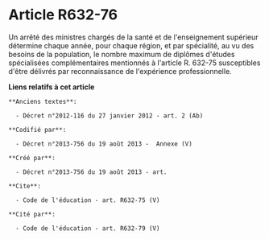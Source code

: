 # Article R632-76

Un arrêté des ministres chargés de la santé et de l'enseignement supérieur détermine chaque année, pour chaque région, et par
spécialité, au vu des besoins de la population, le nombre maximum de diplômes d'études spécialisées complémentaires
mentionnés à l'article R. 632-75 susceptibles d'être délivrés par reconnaissance de l'expérience professionnelle.

**Liens relatifs à cet article**

	**Anciens textes**:

	  - Décret n°2012-116 du 27 janvier 2012 - art. 2 (Ab)

	**Codifié par**:

	  - Décret n°2013-756 du 19 août 2013 -  Annexe (V)

	**Créé par**:

	  - Décret n°2013-756 du 19 août 2013 - art.

	**Cite**:

	  - Code de l'éducation - art. R632-75 (V)

	**Cité par**:

	  - Code de l'éducation - art. R632-79 (V)

